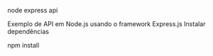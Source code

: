 node express api

Exemplo de API em Node.js usando o framework Express.js
Instalar dependências

npm install



